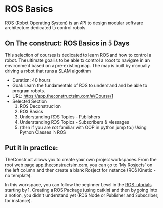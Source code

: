 # ROS Basics

ROS (Robot Operating System) is an API to design modular software architecture dedicated to control robots.

## On The construct: ROS Basics in 5 Days

This selection of courses is dedicated to learn ROS and how to control a robot.
The ultimate goal is to be able to control a robot to navigate in an environment based on a pre-existing map.
The map is built by manually driving a robot that runs a SLAM algorithm

- Duration: 40 hours 
- Goal: Learn the fundamentals of ROS to understand and be able to program robots.
- URL: https://app.theconstructsim.com/#/Course/1
- Selected Section
    1. ROS Deconstruction
    2. ROS Basics
    3. Understanding ROS Topics - Publishers
    4. Understanding ROS Topics - Subscribers & Messages
    7. (then if you are not familiar with OOP in python jump to:) Using Python Classes in ROS


## Put it in practice:


TheConstruct allows you to create your own project workspaces.
From the root web page [app.theconstructsim.com](https://app.theconstructsim.com/#/Home), you can go to 'My Rosjects' on the left column and then create a blank Rosject for instance (ROS Kinetic - no template).

In this workspace, you can follow the beginner Level in the [ROS tutorials](https://wiki.ros.org/ROS/Tutorials) starting by 1. Creating a ROS Package (using catkin) and then by going into a notion, you didn't understand yet (ROS Node or Publisher and Subscriber, for instance).
